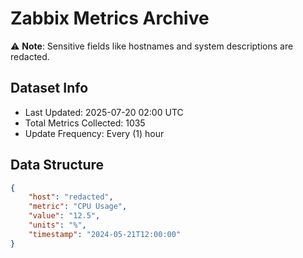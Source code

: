 # Zabbix Metrics Archive

⚠️ **Note**: Sensitive fields like hostnames and system descriptions are redacted.

## Dataset Info
- Last Updated: 2025-07-20 02:00 UTC
- Total Metrics Collected: 1035
- Update Frequency: Every (1) hour

## Data Structure
```json
{
    "host": "redacted",
    "metric": "CPU Usage",
    "value": "12.5",
    "units": "%",
    "timestamp": "2024-05-21T12:00:00"
}
```
